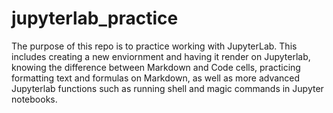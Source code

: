 # jupyterlab_practice

The purpose of this repo is to practice working with JupyterLab. This includes creating a new enviornment and having it render on Jupyterlab, knowing the difference between Markdown and Code cells, practicing formatting text and formulas on Markdown, as well as more advanced Jupyterlab functions such as running shell and magic commands in Jupyter notebooks. 
